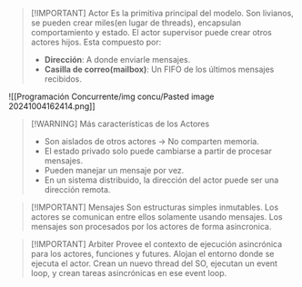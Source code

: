 
> [!IMPORTANT] Actor
> Es la primitiva principal del modelo. Son livianos, se pueden crear miles(en lugar de threads), encapsulan comportamiento y estado.
> El actor supervisor puede crear otros actores hijos.
> Esta compuesto por:
> - **Dirección**: A donde enviarle mensajes.
> - **Casilla de correo(mailbox)**: Un FIFO de los últimos mensajes recibidos.

![[Programación Concurrente/img concu/Pasted image 20241004162414.png]]

> [!WARNING] Más características de los Actores
> - Son aislados de otros actores -> No comparten memoria.
> - El estado privado solo puede cambiarse a partir de procesar mensajes.
> - Pueden manejar un mensaje por vez.
> - En un sistema distribuido, la dirección del actor puede ser una dirección remota.


> [!IMPORTANT] Mensajes
> Son estructuras simples inmutables.
> Los actores se comunican entre ellos solamente usando mensajes.
> Los mensajes son procesados por los actores de forma asincronica.


> [!IMPORTANT] Arbiter
> Provee el contexto de ejecución asincrónica para los actores, funciones y futures.
> Alojan el entorno donde se ejecuta el actor.
> Crean un nuevo thread del SO, ejecutan un event loop, y crean tareas asincrónicas en ese event loop.
